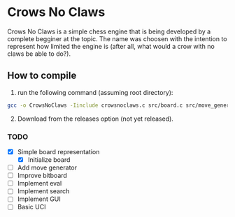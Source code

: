 # Crows No Claws

Crows No Claws is a simple chess engine that is being developed by a complete begginer at the topic. The name was choosen with the intention to represent how limited the engine is (after all, what would a crow with no claws be able to do?).

## How to compile

1. run the following command (assuming root directory):
```bash
gcc -o CrowsNoClaws -Iinclude crowsnoclaws.c src/board.c src/move_generator.c
```
2. Download from the releases option (not yet released).

### TODO

- [x] Simple board representation
    * [x] Initialize board
- [ ] Add move generator
- [ ] Improve bitboard
- [ ] Implement eval
- [ ] Implement search
- [ ] Implement GUI
- [ ] Basic UCI